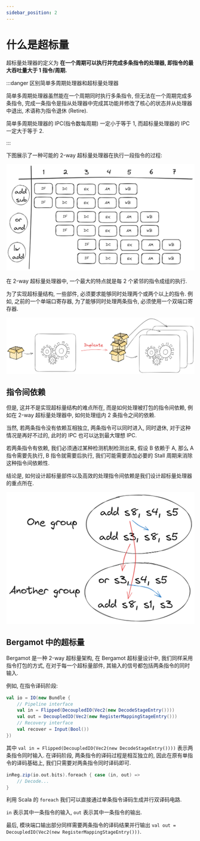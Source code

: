 ```yaml
---
sidebar_position: 2
---
```


# 什么是超标量

超标量处理器的定义为 **在一个周期可以执行并完成多条指令的处理器, 即指令的最大吞吐量大于 1 指令/周期.**

:::danger 区别简单多周期处理器和超标量处理器

简单多周期处理器虽然能在一个周期同时执行多条指令, 但无法在一个周期完成多条指令, 完成一条指令是指从处理器中完成其功能并修改了核心的状态并从处理器中退出, 术语称为指令退休 (Retire).

简单多周期处理器的 IPC(指令数每周期) 一定小于等于 1, 而超标量处理器的 IPC 一定大于等于 2.

:::

下图展示了一种可能的 2-way 超标量处理器在执行一段指令的过程:

![Superscale](./img/superscale.png)

在 2-way 超标量处理器中, 一个最大的特点就是每 2 个紧邻的指令成组的执行.

为了实现超标量结构, 一些部件, 必须要求能够同时处理两个或两个以上的指令. 例如, 之前的一个单端口寄存器, 为了能够同时处理两条指令, 必须使用一个双端口寄存器.

![Duplicate components](./img/duplicate-components.png)

## 指令间依赖

但是, 这并不是实现超标量结构的难点所在, 而是如何处理被打包的指令间依赖, 例如在 2-way 超标量处理器中, 如何处理组内 2 条指令之间的依赖.

当然, 若两条指令没有依赖互相独立, 两条指令可以同时进入, 同时退休, 对于这种情况是再好不过的, 此时的 IPC 也可以达到最大理想 IPC.

若两条指令有依赖, 我们必须通过某种检测机制检测出来, 假设 B 依赖于 A, 那么 A 指令需要先执行, B 指令就需要后执行, 我们可能需要添加必要的 Stall 周期来消除这种指令间依赖性.

结论是, 如何设计超标量部件以及高效的处理指令间依赖是我们设计超标量处理器的重点所在.

![Group denpendencies](./img/group-denpendencies.png)

## Bergamot 中的超标量

Bergamot 是一种 2-way 超标量架构, 在 Bergamot 超标量设计中, 我们同样采用指令打包的方式, 在对于每一个超标量部件, 其输入的信号都包括两条指令的同时输入.

例如, 在指令译码阶段:

```scala title="src/main/scala/bergamot/core/decode/Decode.scala"
val io = IO(new Bundle {
    // Pipeline interface
    val in = Flipped(DecoupledIO(Vec2(new DecodeStageEntry())))
    val out = DecoupledIO(Vec2(new RegisterMappingStageEntry()))
    // Recovery interface
    val recover = Input(Bool())
})
```

其中 `val in = Flipped(DecoupledIO(Vec2(new DecodeStageEntry())))` 表示两条指令同时输入. 在译码阶段, 两条指令的译码过程是相互独立的, 因此在原有单指令的译码基础上, 我们只需要对两条指令同时译码即可.

```scala title="src/main/scala/bergamot/core/decode/Decode.scala"
inReg.zip(io.out.bits).foreach { case (in, out) =>
    // Decode...
}
```

利用 Scala 的 `foreach` 我们可以直接通过单条指令译码生成并行双译码电路.

`in` 表示其中一条指令的输入, `out` 表示其中一条指令的输出.

最后, 模块端口输出部分同样需要两条指令的译码结果并行输出 `val out = DecoupledIO(Vec2(new RegisterMappingStageEntry()))`.
